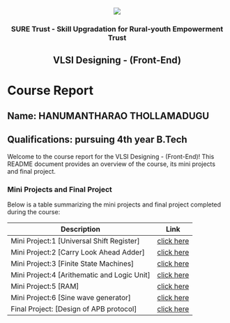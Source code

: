 <!-- PROJECT LOGO -->
<br />

<div align="center">
   <img src='https://user-images.githubusercontent.com/73131499/166115643-d3187f47-d38f-41b2-ae42-5ecbbc60de14.png' />


<h3 align="center">SURE Trust - Skill Upgradation for Rural-youth Empowerment Trust</h3>
  <h2>VLSI Designing - (Front-End)</h2>
</div>

# Course Report

## Name: HANUMANTHARAO THOLLAMADUGU

## Qualifications: pursuing 4th year B.Tech 

Welcome to the course report for the VLSI Designing - (Front-End)! This README document provides an overview of the course, its mini projects and final project.

### Mini Projects and Final Project

Below is a table summarizing the mini projects and final project completed during the course:

| Description                                  | Link                                    |
|----------------------------------------------|-----------------------------------------|
| Mini Project:1 [Universal Shift Register]               |[click here](https://github.com/HanumantharaoG9VLSI/G9_VLSI/tree/main/Mini%20Projects/HANUMANTHRAO%20THOLLAMADUGU/universal%20shift%20register)   |
| Mini Project:2 [Carry Look Ahead Adder]                 |[click here](https://github.com/HanumantharaoG9VLSI/G9_VLSI/tree/main/Mini%20Projects/HANUMANTHRAO%20THOLLAMADUGU/carry%20look%20ahead%20adder)   |                        |
| Mini Project:3 [Finite State Machines]                  |[click here](https://github.com/HanumantharaoG9VLSI/G9_VLSI/tree/main/Mini%20Projects/HANUMANTHRAO%20THOLLAMADUGU/finate%20state%20machine)       |
| Mini Project:4 [Arithematic and Logic Unit]             |[click here](https://github.com/HanumantharaoG9VLSI/G9_VLSI/tree/main/Mini%20Projects/HANUMANTHRAO%20THOLLAMADUGU/arthimatic%20and%20logic%20unit)|                     |
| Mini Project:5 [RAM]                                    |[click here](https://github.com/HanumantharaoG9VLSI/G9_VLSI/tree/main/Mini%20Projects/HANUMANTHRAO%20THOLLAMADUGU/RAM)                            |
| Mini Project:6 [Sine wave generator]                    |[click here](https://github.com/HanumantharaoG9VLSI/G9_VLSI/tree/main/Mini%20Projects/HANUMANTHRAO%20THOLLAMADUGU/sine%20wave%20generator)        |
| Final Project: [Design of APB protocol]                 |[click here](https://github.com/HanumantharaoG9VLSI/G9_VLSI/tree/main/Final%20Capstone%20Project/HANUMANTHRAO%20THOLLAMADUGU)                     |